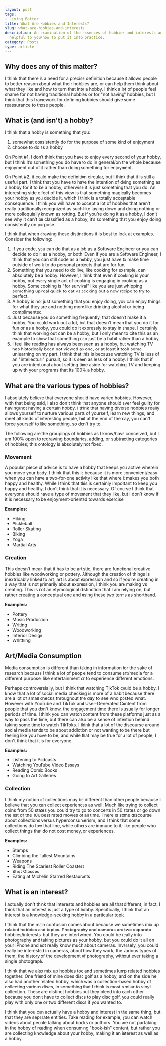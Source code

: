 ```yaml
---
layout: post
tags:
- Living Better
title: What Are Hobbies and Interests?
slug: what-are-hobbies-and-interests
description: An examination of the essences of hobbies and interests and why that's
  helpful to you/how to put it into practice.
category: Posts
type: article
---
```


## Why does any of this matter?
I think that there is a need for a precise definition because it allows people to better reason about what their hobbies are, or can help them think about what they like and how to turn that into a hobby. I think a lot of people feel shame for not having traditional hobbies or for "not having" hobbies, but I think that this framework for defining hobbies should give some reassurance to those people.

## What is (and isn't) a hobby? 
I think that a hobby is something that you:
1. somewhat consistently do for the purpose of some kind of enjoyment
2. choose to do as a hobby

On Point #1, I don't think that you have to enjoy every second of your hobby, but I think it’s something you do have to do in general/on the whole because enjoyment out of it rather than doing something for enjoyment.

On Point #2, it could make the definition circular, but I think that it is still a useful part. I think that you have to have the intention of doing something as a hobby for it to be a hobby, otherwise it is just something that you do. An interesting side effect of this view is that something magically becomes your hobby as you decide it, which I think is a totally acceptable consequence. I think you will have to accept a lot of hobbies that aren’t really traditionally recognized as such like laying down and doing nothing or more colloquially known as rotting. But if you’re doing it as a hobby, I don’t see why it can’t be classified as a hobby, it’s something that you enjoy doing consistently on purpose.

I think that when drawing these distinctions it is best to look at examples. Consider the following:
1. If you code, you can do that as a job as a Software Engineer or you can decide to do it as a hobby, or both. Even if you are a Software Engineer, I think that you can still code as a hobby, you just have to make time outside of work to do personal projects that are for fun.
2. Something that you need to do live, like cooking for example, can absolutely be a hobby. However, I think that even if cooking is your hobby, not every single act of cooking is engaging in cooking as a hobby. Some cooking is "for survival" like you are just whipping something up real quick to eat vs seeking out a new recipe to try to perfect.
3. A hobby is not just something that you enjoy doing, you can enjoy things for what they are and nothing more like drinking alcohol or being complimented.
4. Just because you do something frequently, that doesn't make it a hobby. You could work out a lot, but that doesn’t mean that you do it for fun or as a hobby, you could do it expressly to stay in shape. I certainly think that working out can be a hobby, but I only mean to cite this as an example to show that something can just be a habit rather than a hobby.
5. I feel like reading has always been seen as a hobby, but watching TV has historically been not viewed as one, or at least it took some unlearning on my part. I think that this is because watching TV is less of an "intellectual" pursuit, so it is seen as less of a hobby. I think that if you are intentional about setting time aside for watching TV and keeping up with your programs that its 100% a hobby.

## What are the various types of hobbies?
I absolutely believe that everyone should have varied hobbies. However, with that being said, I also don't think that anyone should ever feel guilty for having/not having a certain hobby. I think that having diverse hobbies really allows yourself to nurture various parts of yourself, learn new things, and meet all kinds of interesting people, but at the end of the day, you can't force yourself to like something, so don't try to.

The following are the groupings of hobbies as I know/have conceived, but I am 100% open to redrawing boundaries, adding, or subtracting categories of hobbies; this ontology is absolutely not fixed.

### Movement
A popular piece of advice is to have a hobby that keeps you active wherein you move your body. I think that this is because it is more convenient/easy when you can have a two-for-one activity like that where it makes you both happy and healthy. While I think that this is certainly important to keep you happy and healthy, I don’t think that it is necessary. Of course I think that everyone should have a type of movement that they like, but I don’t know if it is necessary to be enjoyment-oriented towards exercise. 

**Examples:**
* Hiking
* Pickleball
* Roller Skating
* Biking
* Yoga
* Martial Arts

### Creation
This doesn’t mean that it has to be artistic, there are functional creative hobbies like woodworking or pottery. Although the creation of things is inextricably linked to art, art is about expression and so if you’re creating in a way that is not primarily about expression, I think you are making vs creating. This is not an etymological distinction that I am relying on, but rather creating a conceptual one and using these two terms as shorthand. 

**Examples:**
* Pottery
* Music Production
* Writing
* Woodworking
* Interior Design
* Whittling

## Art/Media Consumption
Media consumption is different than taking in information for the sake of research because I think a lot of people tend to consume art/media for a different purpose; like entertainment or to experience different emotions. 

Perhaps controversially, but I think that watching TikTok could be a hobby. I know that a lot of social media checking is more of a habit because there are a lot of small checks throughout the day to see who posted what. However with YouTube and TikTok and User-Generated Content from people that you don't know, the engagement time there is usually for longer periods of time. I think you can watch content from these platforms just as a way to pass the time, but there can also be a sense of intention behind taking some time to watch TikToks. I think that a lot of the discourse around social media tends to be about addiction or not wanting to be there but feeling like you have to be, and while that may be true for a lot of people, I don't think that it is for everyone.  

**Examples:**
* Listening to Podcasts
* Watching YouTube Video Essays
* Reading Comic Books
* Going to Art Galleries

### Collection
I think my notion of collections may be different than other people because I believe that you can collect experiences as well. Much like trying to collect coins from 50 states you could try to go to concerts in 50 states or go down the list of the 100 best rated movies of all time. There is some discourse about collections versus hyperconsumerism, and I think that some collections do tow that line, while others are immune to it; like people who collect things that do not cost money, or experiences.

**Examples:**
* Stamps
* Climbing the Tallest Mountains
* Weapons
* Riding The Scariest Roller Coasters
* Shot Glasses
* Eating at Michelin Starred Restaurants

## What is an interest?
I actually don't think that interests and hobbies are all that different, in fact, I think that an interest is just a type of hobby. Specifically, I think that an interest is a knowledge-seeking hobby in a particular topic.

I think that the main confusion comes about because we sometimes mix up related hobbies and topics. Photography and cameras are two separate hobbies/interests, but they are intertwined. You could be really into photography and taking pictures as your hobby, but you could do it all on your iPhone and not really know much about cameras. Inversely, you could really be interested in cameras, about how they work, the various types of them, the history of the development of photography, without ever taking a single photograph.

I think that we also mix up hobbies too and sometimes lump related hobbies together. One friend of mine does disc golf as a hobby, and on the side he also had another related hobby, which was a collection-based hobby of collecting various discs, in something that I think is most similar to vinyl collection. These are distinct hobbies but they bleed into each other because you don't have to collect discs to play disc golf, you could really play with only one or two different discs if you wanted to.

I think that you can actually have a hobby and interest in the same thing, but that they are separate entities. Take reading for example, you can watch videos about people talking about books or authors. You are not partaking in the hobby of reading when consuming "book-ish" content, but rather you are collecting knowledge about your hobby, making it an interest as well as a hobby.